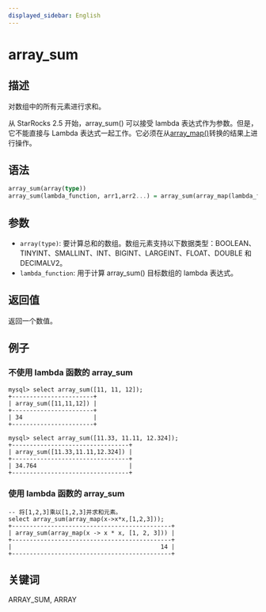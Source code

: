 ```yaml
---
displayed_sidebar: English
---
```


# array_sum

## 描述

对数组中的所有元素进行求和。

从 StarRocks 2.5 开始，array_sum() 可以接受 lambda 表达式作为参数。但是，它不能直接与 Lambda 表达式一起工作。它必须在从[array_map()](./array_map.md)转换的结果上进行操作。

## 语法

```Haskell
array_sum(array(type))
array_sum(lambda_function, arr1,arr2...) = array_sum(array_map(lambda_function, arr1,arr2...))
```

## 参数

- `array(type)`: 要计算总和的数组。数组元素支持以下数据类型：BOOLEAN、TINYINT、SMALLINT、INT、BIGINT、LARGEINT、FLOAT、DOUBLE 和 DECIMALV2。
- `lambda_function`: 用于计算 array_sum() 目标数组的 lambda 表达式。

## 返回值

返回一个数值。

## 例子

### 不使用 lambda 函数的 array_sum

```plain text
mysql> select array_sum([11, 11, 12]);
+-----------------------+
| array_sum([11,11,12]) |
+-----------------------+
| 34                    |
+-----------------------+

mysql> select array_sum([11.33, 11.11, 12.324]);
+---------------------------------+
| array_sum([11.33,11.11,12.324]) |
+---------------------------------+
| 34.764                          |
+---------------------------------+
```

### 使用 lambda 函数的 array_sum

```plain text
-- 将[1,2,3]乘以[1,2,3]并求和元素。
select array_sum(array_map(x->x*x,[1,2,3]));
+---------------------------------------------+
| array_sum(array_map(x -> x * x, [1, 2, 3])) |
+---------------------------------------------+
|                                          14 |
+---------------------------------------------+
```

## 关键词

ARRAY_SUM, ARRAY